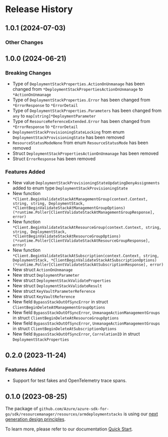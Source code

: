 # Release History

## 1.0.1 (2024-07-03)
### Other Changes


## 1.0.0 (2024-06-21)
### Breaking Changes

- Type of `DeploymentStackProperties.ActionOnUnmanage` has been changed from `*DeploymentStackPropertiesActionOnUnmanage` to `*ActionOnUnmanage`
- Type of `DeploymentStackProperties.Error` has been changed from `*ErrorResponse` to `*ErrorDetail`
- Type of `DeploymentStackProperties.Parameters` has been changed from `any` to `map[string]*DeploymentParameter`
- Type of `ResourceReferenceExtended.Error` has been changed from `*ErrorResponse` to `*ErrorDetail`
- `DeploymentStackProvisioningStateLocking` from enum `DeploymentStackProvisioningState` has been removed
- `ResourceStatusModeNone` from enum `ResourceStatusMode` has been removed
- Struct `DeploymentStackPropertiesActionOnUnmanage` has been removed
- Struct `ErrorResponse` has been removed

### Features Added

- New value `DeploymentStackProvisioningStateUpdatingDenyAssignments` added to enum type `DeploymentStackProvisioningState`
- New function `*Client.BeginValidateStackAtManagementGroup(context.Context, string, string, DeploymentStack, *ClientBeginValidateStackAtManagementGroupOptions) (*runtime.Poller[ClientValidateStackAtManagementGroupResponse], error)`
- New function `*Client.BeginValidateStackAtResourceGroup(context.Context, string, string, DeploymentStack, *ClientBeginValidateStackAtResourceGroupOptions) (*runtime.Poller[ClientValidateStackAtResourceGroupResponse], error)`
- New function `*Client.BeginValidateStackAtSubscription(context.Context, string, DeploymentStack, *ClientBeginValidateStackAtSubscriptionOptions) (*runtime.Poller[ClientValidateStackAtSubscriptionResponse], error)`
- New struct `ActionOnUnmanage`
- New struct `DeploymentParameter`
- New struct `DeploymentStackValidateProperties`
- New struct `DeploymentStackValidateResult`
- New struct `KeyVaultParameterReference`
- New struct `KeyVaultReference`
- New field `BypassStackOutOfSyncError` in struct `ClientBeginDeleteAtManagementGroupOptions`
- New field `BypassStackOutOfSyncError`, `UnmanageActionManagementGroups` in struct `ClientBeginDeleteAtResourceGroupOptions`
- New field `BypassStackOutOfSyncError`, `UnmanageActionManagementGroups` in struct `ClientBeginDeleteAtSubscriptionOptions`
- New field `BypassStackOutOfSyncError`, `CorrelationID` in struct `DeploymentStackProperties`


## 0.2.0 (2023-11-24)
### Features Added

- Support for test fakes and OpenTelemetry trace spans.


## 0.1.0 (2023-08-25)

The package of `github.com/Azure/azure-sdk-for-go/sdk/resourcemanager/resources/armdeploymentstacks` is using our [next generation design principles](https://azure.github.io/azure-sdk/general_introduction.html).

To learn more, please refer to our documentation [Quick Start](https://aka.ms/azsdk/go/mgmt).